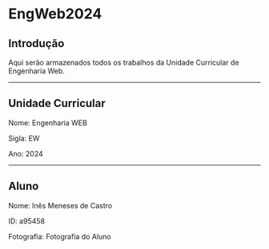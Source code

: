 # EngWeb2024

## Introdução

Aqui serão armazenados todos os trabalhos da Unidade Curricular de Engenharia Web.

_________________________________
## Unidade Curricular

Nome: Engenharia WEB

Sigla: EW

Ano: 2024
_________________________________

## Aluno

Nome: Inês Meneses de Castro

ID: a95458

Fotografia: Fotografia do Aluno
